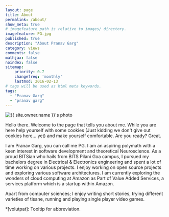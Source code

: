 ```yaml
---
layout: page
title: About
permalink: /about/
show_meta: true
# imagefeature path is relative to images/ directory.
imagefeature: PG.jpg
published: true
description: "About Pranav Garg"
category: views
comments: false
mathjax: false
noindex: false
sitemap:
    priority: 0.7
    changefreq: 'monthly'
    lastmod: 2016-02-13
# tags will be used as html meta keywords.    
tags:
  - "Pranav Garg"
  - "pranav garg"
---
```


<div class="post-author text-center">                       
            <img src="{{ site.urlimg }}{{ site.owner.avatar }}" alt="{{ site.owner.name }}'s photo" itemprop="image" class="post-avatar img-circle img-responsive"/>
<span class="social-icons" style="padding-top: 10px; padding-bottom: 1px;">
<a href="{{ site.url }}/resume" title="Resume" class="social-icons"><i class="iconm iconm-profile" style="vertical-align: top;"></i></a>
<a href="{{ site.url }}/talks" title="Talks" class="social-icons"><i class="iconm iconm-terminal" style="vertical-align: top;"></i></a>
<a href="{{ site.owner.linkedin }}" class="social-icons" title="LinkedIn profile"><i class="iconm iconm-linkedin2" style="vertical-align: top;"></i></a>
</span>
</div>

Hello there. Welcome to the page that tells you about me. While you are here help yourself with some cookies (Just kidding we don't give out cookies here... yet) and make yourself comfortable. Are you ready? Great.

I am Pranav Garg, you can call me PG. I am an aspiring polymath with a keen interest in software development and theoretical Neuroscience. As a proud BITSian who hails from BITS Pilani Goa campus, I pursued my bachelors degree in Electrical & Electronics engineering and spent a lot of time working on various projects. I enjoy working on open source projects and exploring various software architectures. I am currently exploring the wonders of cloud computing at Amazon as Part of Value Added Services, a services platform which is a startup within Amazon. 

Apart from computer sciences; I enjoy writing short stories, trying different varieties of tisane, running and playing single player video games.

*[volutpat]: Tooltip for abbreviation.

